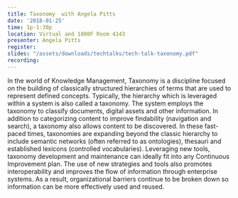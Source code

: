 ```yaml
---
title: Taxonomy  with Angela Pitts
date: '2018-01-25'
time: 1p-1:30p
location: Virtual and 1800F Room 4143
presenter: Angela Pitts
register:
slides: "/assets/downloads/techtalks/tech-talk-taxonomy.pdf"
recording:
---
```


In the world of Knowledge Management, Taxonomy is a discipline focused on the building of classically structured hierarchies of terms that are used to represent defined concepts. Typically, the hierarchy which is leveraged within a system is also called a taxonomy. The system employs the taxonomy to classify documents, digital assets and other information. In addition to categorizing content to improve findability (navigation and search), a taxonomy also allows content to be discovered. In these fast-paced times, taxonomies are expanding beyond the classic hierarchy to include semantic networks (often referred to as ontologies), thesauri and established lexicons (controlled vocabularies). Leveraging new tools,  taxonomy development and maintenance can ideally fit into any Continuous Improvement plan. The use of new strategies and tools also promotes interoperability and improves the flow of information through enterprise systems. As a result, organizational barriers continue to be broken down so information can be more effectively used and reused.